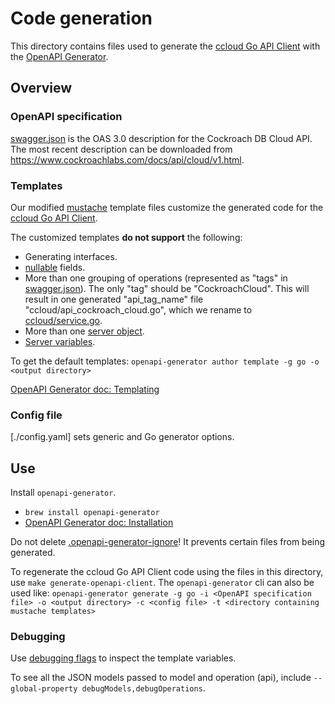 # Code generation

This directory contains files used to generate the [ccloud Go API Client](../../docs/README.md) with the [OpenAPI Generator](https://openapi-generator.tech).

## Overview
### OpenAPI specification
[swagger.json](./swagger.json) is the OAS 3.0 description for the Cockroach DB Cloud API. The most recent description can be downloaded from https://www.cockroachlabs.com/docs/api/cloud/v1.html.

### Templates
Our modified [mustache](http://mustache.github.io/mustache.5.html) template files customize the generated code for the [ccloud Go API Client](../../docs/README.md). 

The customized templates __do not support__ the following:
- Generating interfaces.
- [nullable](https://github.com/OAI/OpenAPI-Specification/blob/main/versions/3.0.1.md#schemaNullable) fields.
- More than one grouping of operations (represented as "tags" in [swagger.json](./swagger.json)). The only "tag" should be "CockroachCloud". This will result in one generated "api_tag_name" file "ccloud/api_cockroach_cloud.go", which we rename to [ccloud/service.go](../../pkg/client/service.go).
- More than one [server object](https://github.com/OAI/OpenAPI-Specification/blob/main/versions/3.0.1.md#server-object).
- [Server variables](https://github.com/OAI/OpenAPI-Specification/blob/main/versions/3.0.1.md#server-variable-object).

To get the default templates:
`openapi-generator author template -g go -o <output directory>`

[OpenAPI Generator doc: Templating ](https://openapi-generator.tech/docs/templating/)

### Config file
[./config.yaml] sets generic and Go generator options.

## Use
Install `openapi-generator`. 
- `brew install openapi-generator`
- [OpenAPI Generator doc: Installation](https://openapi-generator.tech/docs/installation/)

Do not delete [.openapi-generator-ignore](../ccloud/.openapi-generator-ignore)! It prevents certain files from being generated. 

To regenerate the ccloud Go API Client code using the files in this directory, use `make generate-openapi-client`. 
The `openapi-generator` cli can also be used like:
`openapi-generator generate -g go -i <OpenAPI specification file> -o <output directory> -c <config file> -t <directory containing mustache templates>`

### Debugging
Use [debugging flags](https://openapi-generator.tech/docs/debugging/#templates) to inspect the template variables.

To see all the JSON models passed to model and operation (api), include `--global-property debugModels,debugOperations`.